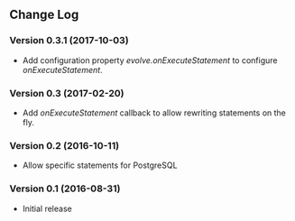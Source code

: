 ## Change Log
### Version 0.3.1 (2017-10-03)
- Add configuration property *evolve.onExecuteStatement* to configure *onExecuteStatement*.
### Version 0.3 (2017-02-20)
- Add *onExecuteStatement* callback to allow rewriting statements on the fly.
### Version 0.2 (2016-10-11)
- Allow specific statements for PostgreSQL
### Version 0.1 (2016-08-31)
- Initial release
